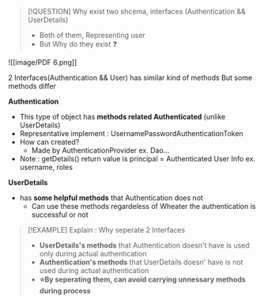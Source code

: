 >[!QUESTION] Why exist two shcema, interfaces (Authentication && UserDetails)
> - Both of them, Representing user 
> - But Why do they exist ❓ 


![[image/PDF 6.png]]

2 Interfaces(Authentication && User) has similar kind of methods 
But some methods differ


**Authentication**
- This type of object has **methods related Authenticated** (unlike UserDetails)
- Representative implement : UsernamePasswordAuthenticationToken
- How can created? 
	- Made by AuthenticationProvider ex. Dao...
- Note : getDetails() return value is principal = Authenticated User Info ex. username, roles

**UserDetails** 
- has **some helpful methods** that Authentication does not 
	- Can use these methods regardeless of Wheater the authentication is successful or not

>[!EXAMPLE] Explain : Why seperate 2 Interfaces
>- **UserDetails's methods** that Authentication doesn't have is used only during actual authentication
>- **Authentication's methods** that UserDetails doesn' have is not used during actual authentication
>- **⭐By seperating them, can avoid carrying unnessary methods during process**




